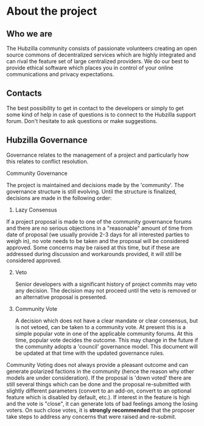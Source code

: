 # About the project

## Who we are
The Hubzilla community consists of passionate volunteers creating an open source commons of decentralized services which are highly integrated and can rival the feature set of large centralized providers. We do our best to provide ethical software which places you in control of your online communications and privacy expectations.

## Contacts
The best possibility to get in contact to the developers or simply to get some kind of help in case of questions is to connect to the Hubzilla support forum. Don't hesitate to ask questions or make suggestions.

## Hubzilla Governance
Governance relates to the management of a project and particularly how this relates to conflict resolution.

Community Governance

The project is maintained and decisions made by the 'community'. The governance structure is still evolving. Until the structure is finalized, decisions are made in the following order:

1. Lazy Consensus

  If a project proposal is made to one of the community governance forums and there are no serious objections in a "reasonable" amount of time from date of proposal (we usually provide 2-3 days for all interested parties to weigh in), no vote needs to be taken and the proposal will be considered approved. Some concerns may be raised at this time, but if these are addressed during discussion and workarounds provided, it will still be considered approved.

2. Veto

    Senior developers with a significant history of project commits may veto any decision. The decision may not proceed until the veto is removed or an alternative proposal is presented.

3. Community Vote

    A decision which does not have a clear mandate or clear consensus, but is not vetoed, can be taken to a community vote. At present this is a simple popular vote in one of the applicable community forums.  At this time, popular vote decides the outcome. This may change in the future if the community adopts a 'council' governance model. This document will be updated at that time with the updated governance rules.

Community Voting does not always provide a pleasant outcome and can generate polarized factions in the community (hence the reason why other models are under consideration). If the proposal is 'down voted' there are still several things which can be done and the proposal re-submitted with slightly different parameters (convert to an add-on, convert to an optional feature which is disabled by default, etc.). If interest in the feature is high and the vote is "close", it can generate lots of bad feelings among the losing voters. On such close votes, it is **strongly recommended** that the proposer take steps to address any concerns that were raised and re-submit.
